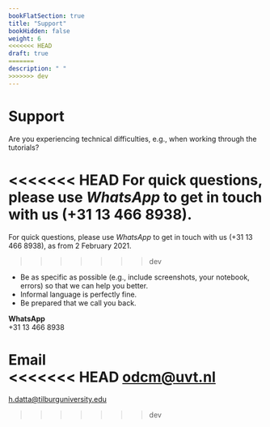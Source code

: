 ```yaml
---
bookFlatSection: true
title: "Support"
bookHidden: false
weight: 6
<<<<<<< HEAD
draft: true
=======
description: " "
>>>>>>> dev
---
```


# Support

Are you experiencing technical difficulties, e.g., when working through the tutorials?

<<<<<<< HEAD
For quick questions, please use *WhatsApp* to get in touch with us (+31 13 466 8938).
=======
For quick questions, please use *WhatsApp* to get in touch with us (+31 13 466 8938), as from 2 February 2021.
>>>>>>> dev

- Be as specific as possible (e.g., include screenshots, your notebook, errors) so that we can help you better.
- Informal language is perfectly fine.
- Be prepared that we call you back.

**WhatsApp**  
+31 13 466 8938

**Email**  
<<<<<<< HEAD
odcm@uvt.nl
=======
h.datta@tilburguniversity.edu
>>>>>>> dev
